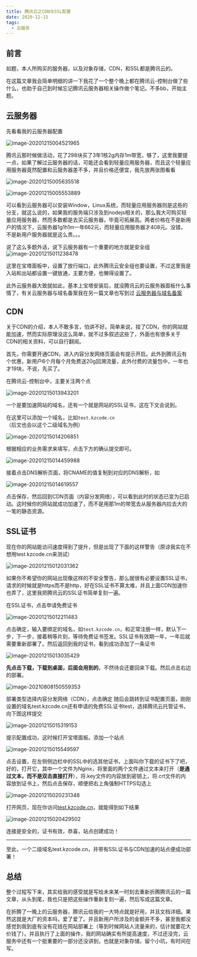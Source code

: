 ```yaml
---
title: 腾讯云之CDN与SSL配置
date: 2020-12-15
tags:
  - 云服务
---
```


<!-- truncate -->
## 前言

如题，本人所购买的服务器，以及对象存储，CDN，和SSL都是腾讯云的。

在这篇文章我会简单明细的讲一下我花了一个整个晚上都在腾讯云-控制台做了些什么，也助于自己到时候忘记腾讯云服务器相关操作做个笔记。不多bb，开始主题。

## 云服务器

先看看我的云服务器配置

![image-20201215004521965](https://img.kuizuo.cn/image-20201215004521965.png)

腾讯云那时候做活动，花了298块买了3年1核2g内存1m带宽，够了，这里我要提一点，如果了解过云服务器的话，可能还会看到轻量应用服务器，而且这个轻量应用服务器竟然配置和云服务器差不多，并且价格还便宜，我先放两张图看看

![image-20201215005635518](https://img.kuizuo.cn/image-20201215005635518.png)

![image-20201215005553889](https://img.kuizuo.cn/image-20201215005553889.png)

可以看到云服务器可以安装Window，Linux系统，而轻量应用服务器则是这些的分支，就这么说的，如果我的服务端只涉及到nodejs相关的，那么我大可购买轻量应用服务器，然而多数都是去买云服务器，毕竟可拓展高。两者价格在不是新用户的情况下，云服务器1g1h1m一年662元，而轻量应用服务器才408元。没错，不是新用户服务器就是这么贵。。。

说了这么多题外话，说下云服务器有一个重要的地方就是安全组![image-20201215011238478](https://img.kuizuo.cn/image-20201215011238478.png)

这里在宝塔面板中，设置了放行端口，此外腾讯云安全组也要设置，不过这里我是入站和出站都设置一键放通，主要方便，也懒得设置了。

此外云服务器大致就如此，基本上宝塔安装后，就没腾讯云的云服务器面板什么事情了，有关云服务器与域名备案我在另一篇文章也写到过 [云服务器与域名备案](./云服务器与域名备案)

## CDN

关于CDN的介绍，本人不敢多言，怕讲不好。简单来说，挂了CDN，你的网站就能加速，然而实际原理没这么简单，就不过多叙述这些了，外面也有很多关于CDN的相关资料，可以自行翻阅。

首先，你需要开通CDN，进入内容分发网络页面会有提示开启。此外到腾讯云有个优惠，新用户6个月每个月免费送20g回溯流量，此外付费的流量包中，一年也才19块，不说，先买了。

在腾讯云-控制台中，主要关注两个点

![image-20201215013943201](https://img.kuizuo.cn/image-20201215013943201.png)

一个是要加速网站的域名，还有一个就是网站的SSL证书，这在下文会说到。

在这里可以添加一个域名，比如`test.kzcode.cn`（后文也会以这个二级域名为例）

![image-20201215014206851](https://img.kuizuo.cn/image-20201215014206851.png)

根据相应的业务需求来填写，点击下方的确认提交即可。

![image-20201215014459988](https://img.kuizuo.cn/image-20201215014459988.png)

接着点击DNS解析页面，将CNAME的值复制到对应的DNS解析，如

![image-20201215014619557](https://img.kuizuo.cn/image-20201215014619557.png)

点击保存，然后回到CDN页面（内容分发网络），可以看到此时的状态已变为已启动。这时候你的网站就成功加速了，而不是用那1m的带宽去从服务器内拉去大的一笔的静态资源。

## SSL证书

现在你的网站能访问速度得到了提升，但是出现了下面的这样警告（原谅我实在不想用test.kzcode.cn来测试）

![image-20201215012031362](https://img.kuizuo.cn/image-20201215012031362.png)

如果你不希望你的网站出现像这样的不安全警告，那么就很有必要设置SSL证书，请求的时候就是https而不是http，好在SSL证书不算太难，并且上面CDN加速你也弄了，这里我把腾讯云的SSL证书简单复刻一遍。

在SSL证书，点击申请免费证书

![image-20201215012211483](https://img.kuizuo.cn/image-20201215012211483.png)

点击确定，输入要绑定的域名，如`test.kzcode.cn`，和正常注册一样，默认下一步，下一步，接着稍等片刻，等待免费证书签发。SSL证书有效期一年，一年后就需要重新部署了。然后返回到我的证书，看到成功添加了一条证书

![image-20201215013035429](https://img.kuizuo.cn/image-20201215013035429.png)

**先点击下载，下载到桌面，后面会用到的**，不然待会还要回来下载。然后点击右边的部署。

![image-20210808150559353](https://img.kuizuo.cn/image-20210808150559353.png)

部署类型选择内容分发网络（CDN），点击确定
随后会跳转到证书配置页面，刚刚设置的域名test.kzcode.cn还有申请的免费SSL证书test，选择腾讯云托管证书，向下图这样提交

![image-20201215015319153](https://img.kuizuo.cn/image-20201215015319153.png)

提示配置成功，这时候打开宝塔面板。添加一个站点

![image-20201215015549597](https://img.kuizuo.cn/image-20201215015549597.png)

点击设置，在左侧侧边栏中的SSL中的选其他证书，上面叫你下载的证书下了吧，好的，打开它，其中一个文件为Nginx，将里面的两个文件通过文本来打开（**是通过文本，而不是双击直接打开**），将.key文件的内容放到密钥上，将.crt文件的内容放到证书上，然后点击保存，顺便把右上角强制HTTPS勾选上

![image-20201215020231348](https://img.kuizuo.cn/image-20201215020231348.png)

打开网页，现在你访问[test.kzcode.cn](https://test.kzcode.cn)，就能得到如下结果

![image-20201215020429502](https://img.kuizuo.cn/image-20201215020429502.png)

连接是安全的，证书有效，恭喜，站点创建成功！

------

至此，一个二级域名test.kzcode.cn，并带有SSL证书与CDN加速的站点便成功部署！

## 总结

整个过程写下来，其实给我的感受就是写给未来某一时刻去重新折腾腾讯云的一篇文章，从头到尾，我也只是把这些操作重新复刻一遍，然后写成这篇文章。

在折腾了一晚上的云服务器，腾讯云给我的一大特点就是好用，并且文档详细。果然这就是大厂的资本吗，爱了爱了。并且新用户所涉及的金额并不多，甚至我都没感觉到我到底有没有花钱在网站部署上（等到时候网站人流量来的，估计就要花大价钱了）。并且执行了上面的操作，我的网站确实有所提高速度，不过还没完，云服务中还有一个挺重要的一部分还没讲到，也就是对象存储，留个小坑，有时间在写。















